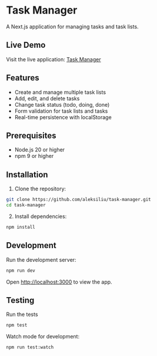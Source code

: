 # Task Manager

A Next.js application for managing tasks and task lists.

## Live Demo

Visit the live application: [Task Manager](https://task-manager-one-tawny.vercel.app/)

## Features

- Create and manage multiple task lists
- Add, edit, and delete tasks
- Change task status (todo, doing, done)
- Form validation for task lists and tasks
- Real-time persistence with localStorage

## Prerequisites

- Node.js 20 or higher
- npm 9 or higher

## Installation

1. Clone the repository:

```bash
git clone https://github.com/aleksiliu/task-manager.git
cd task-manager
```

2. Install dependencies:

```bash
npm install
```

## Development

Run the development server:

```bash
npm run dev
```

Open [http://localhost:3000](http://localhost:3000) to view the app.

## Testing

Run the tests

```bash
npm test
```

Watch mode for development:

```bash
npm run test:watch
```
